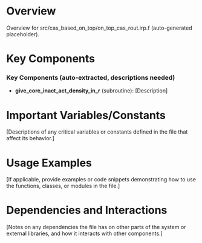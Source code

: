 # Overview

Overview for src/cas_based_on_top/on_top_cas_rout.irp.f (auto-generated placeholder).

# Key Components

### Key Components (auto-extracted, descriptions needed)
- **give_core_inact_act_density_in_r** (subroutine): [Description]

# Important Variables/Constants

[Descriptions of any critical variables or constants defined in the file that affect its behavior.]

# Usage Examples

[If applicable, provide examples or code snippets demonstrating how to use the functions, classes, or modules in the file.]

# Dependencies and Interactions

[Notes on any dependencies the file has on other parts of the system or external libraries, and how it interacts with other components.]
